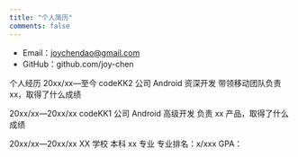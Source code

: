```yaml
---
title: "个人简历"
comments: false
---
```


- Email：joychendao@gmail.com
- GitHub：github.com/joy-chen

个人经历
20xx/xx—至今					codeKK2 公司				Android 资深开发
带领移动团队负责 xx，取得了什么成绩

20xx/xx—20xx/xx				codeKK1 公司		 		Android 高级开发
负责 xx 产品，取得了什么成绩

20xx/xx—20xx/xx				XX 学校					本科
xx 专业
专业排名：x/xxx				GPA：
